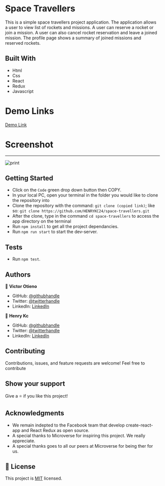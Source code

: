 # Space Travellers

This is a simple space travellers project application. The application allows a user to view list of
rockets and missions. A user can reserve a rocket or join a mission. A user can also cancel rocket reservation and leave a joined mission. The profile page shows a summary of joined missions and reserved rockets.

## Built With

- Html
- Css
- React
- Redux
- Javascript

# Demo Links
[Demo Link](https://henrykc24.github.io/space-travellers)

# Screenshot
------------
![print](https://user-images.githubusercontent.com/42869046/136209541-971f1fda-a94a-4535-9f2c-fbba401666c6.JPG)

## Getting Started

- Click on the `Code` green drop down button then COPY.
- In your local PC, open your terminal in the folder you would like to clone the repository into
- Clone the repository with the command: `git clone (copied link)`; like so: `git clone https://github.com/HENRYKC24/space-travellers.git`
- After the clone, type in the command `cd space-travellers` to access the app directory on the terminal
- Run `npm install` to get all the project dependancies.
- Run `npm run start` to start the dev-server.

## Tests
- Run `npm test`.

## Authors

👤 **Victor Otieno**

- GitHub: [@githubhandle](https://github.com/vikitaotiz)
- Twitter: [@twitterhandle](https://twitter.com/victoro29641869)
- LinkedIn: [LinkedIn](https://www.linkedin.com/in/victor-otieno-22ba7773/)

👤 **Henry Kc**

- GitHub: [@githubhandle](https://github.com/henrykc24)
- Twitter: [@twitterhandle](https://twitter.com/henrykc24)
- LinkedIn: [LinkedIn](https://linkedin.com/in/henry-kc)

## Contributing

Contributions, issues, and feature requests are welcome!
Feel free to contribute

## Show your support

Give a ⭐️ if you like this project!

## Acknowledgments
- We remain indepted to the Facebook team that develop create-react-app and React Redux as open source.
- A special thanks to Microverse for inspiring this project. We really appreciate.
- A special thanks goes to all our peers at Microverse for being ther for us.

## 📝 License

This project is [MIT](./LICENSE) licensed.
